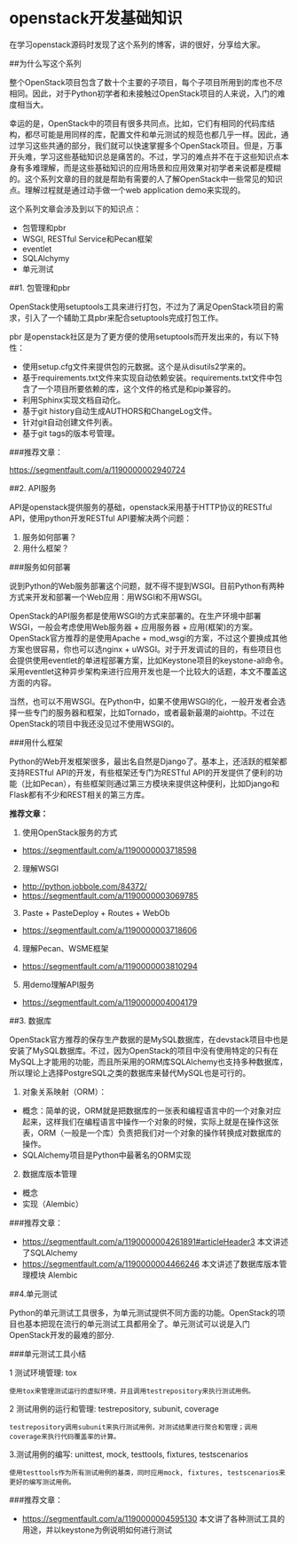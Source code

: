 # openstack开发基础知识

在学习openstack源码时发现了这个系列的博客，讲的很好，分享给大家。


##为什么写这个系列

整个OpenStack项目包含了数十个主要的子项目，每个子项目所用到的库也不尽相同。因此，对于Python初学者和未接触过OpenStack项目的人来说，入门的难度相当大。

幸运的是，OpenStack中的项目有很多共同点。比如，它们有相同的代码库结构，都尽可能是用同样的库，配置文件和单元测试的规范也都几乎一样。因此，通过学习这些共通的部分，我们就可以快速掌握多个OpenStack项目。但是，万事开头难，学习这些基础知识总是痛苦的。不过，学习的难点并不在于这些知识点本身有多难理解，而是这些基础知识的应用场景和应用效果对初学者来说都是模糊的。这个系列文章的目的就是帮助有需要的人了解OpenStack中一些常见的知识点。理解过程就是通过动手做一个web application demo来实现的。

这个系列文章会涉及到以下的知识点：

- 包管理和pbr
- WSGI, RESTful Service和Pecan框架
- eventlet
- SQLAlchymy
- 单元测试

##1. 包管理和pbr

OpenStack使用setuptools工具来进行打包，不过为了满足OpenStack项目的需求，引入了一个辅助工具pbr来配合setuptools完成打包工作。

pbr 是openstack社区是为了更方便的使用setuptools而开发出来的，有以下特性：

- 使用setup.cfg文件来提供包的元数据。这个是从disutils2学来的。
- 基于requirements.txt文件来实现自动依赖安装。requirements.txt文件中包含了一个项目所要依赖的库，这个文件的格式是和pip兼容的。
- 利用Sphinx实现文档自动化。
- 基于git history自动生成AUTHORS和ChangeLog文件。
- 针对git自动创建文件列表。
- 基于git tags的版本号管理。


###推荐文章：

https://segmentfault.com/a/1190000002940724


##2. API服务

API是openstack提供服务的基础，openstack采用基于HTTP协议的RESTful API，使用python开发RESTful API要解决两个问题：

1. 服务如何部署？
2. 用什么框架？

###服务如何部署

说到Python的Web服务部署这个问题，就不得不提到WSGI。目前Python有两种方式来开发和部署一个Web应用：用WSGI和不用WSGI。

OpenStack的API服务都是使用WSGI的方式来部署的。在生产环境中部署WSGI，一般会考虑使用Web服务器 + 应用服务器 + 应用(框架)的方案。OpenStack官方推荐的是使用Apache + mod_wsgi的方案，不过这个要换成其他方案也很容易，你也可以选nginx + uWSGI。对于开发调试的目的，有些项目也会提供使用eventlet的单进程部署方案，比如Keystone项目的keystone-all命令。采用eventlet这种异步架构来进行应用开发也是一个比较大的话题，本文不覆盖这方面的内容。

当然，也可以不用WSGI。在Python中，如果不使用WSGI的化，一般开发者会选择一些专门的服务器和框架，比如Tornado，或者最新最潮的aiohttp。不过在OpenStack的项目中我还没见过不使用WSGI的。

###用什么框架

Python的Web开发框架很多，最出名自然是Django了。基本上，还活跃的框架都支持RESTful API的开发，有些框架还专门为RESTful API的开发提供了便利的功能（比如Pecan），有些框架则通过第三方模块来提供这种便利，比如Django和Flask都有不少和REST相关的第三方库。




**推荐文章：**

1. 使用OpenStack服务的方式
  - https://segmentfault.com/a/1190000003718598
2. 理解WSGI
  - http://python.jobbole.com/84372/
  - https://segmentfault.com/a/1190000003069785
3. Paste + PasteDeploy + Routes + WebOb
  - https://segmentfault.com/a/1190000003718606
4. 理解Pecan、WSME框架
  - https://segmentfault.com/a/1190000003810294
5. 用demo理解API服务
  - https://segmentfault.com/a/1190000004004179



##3. 数据库

OpenStack官方推荐的保存生产数据的是MySQL数据库，在devstack项目中也是安装了MySQL数据库。不过，因为OpenStack的项目中没有使用特定的只有在MySQL上才能用的功能，而且所采用的ORM库SQLAlchemy也支持多种数据库，所以理论上选择PostgreSQL之类的数据库来替代MySQL也是可行的。

1. 对象关系映射（ORM）：

  - 概念：简单的说，ORM就是把数据库的一张表和编程语言中的一个对象对应起来，这样我们在编程语言中操作一个对象的时候，实际上就是在操作这张表，ORM（一般是一个库）负责把我们对一个对象的操作转换成对数据库的操作。
  - SQLAlchemy项目是Python中最著名的ORM实现

2. 数据库版本管理
 - 概念
 - 实现（Alembic）

###推荐文章：
- https://segmentfault.com/a/1190000004261891#articleHeader3 本文讲述了SQLAlchemy
- https://segmentfault.com/a/1190000004466246   本文讲述了数据库版本管理模块 Alembic



##4.单元测试

Python的单元测试工具很多，为单元测试提供不同方面的功能。OpenStack的项目也基本把现在流行的单元测试工具都用全了。单元测试可以说是入门OpenStack开发的最难的部分.

###单元测试工具小结

1 测试环境管理: tox

  	使用tox来管理测试运行的虚拟环境，并且调用testrepository来执行测试用例。
 
2 测试用例的运行和管理: testrepository, subunit, coverage
 
 	testrepository调用subunit来执行测试用例，对测试结果进行聚合和管理；调用coverage来执行代码覆盖率的计算。
  
3.测试用例的编写: unittest, mock, testtools, fixtures, testscenarios
 	
	使用testtools作为所有测试用例的基类，同时应用mock, fixtures, testscenarios来更好的编写测试用例。

###推荐文章：
  - https://segmentfault.com/a/1190000004595130 本文讲了各种测试工具的用途，并以keystone为例说明如何进行测试